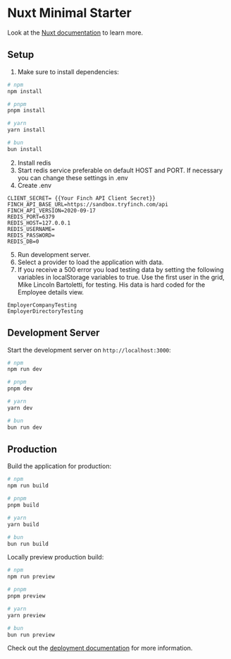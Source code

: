 # Nuxt Minimal Starter

Look at the [Nuxt documentation](https://nuxt.com/docs/getting-started/introduction) to learn more.

## Setup

1.  Make sure to install dependencies:

```bash
# npm
npm install

# pnpm
pnpm install

# yarn
yarn install

# bun
bun install
```
2. Install redis
3. Start redis service preferable on default HOST and PORT.  If necessary you can change these settings in .env
4. Create .env
```CLIENT_ID=945e8be7-0d90-4b39-9f7c-453a5e848602
CLIENT_SECRET= {{Your Finch API Client Secret}}
FINCH_API_BASE_URL=https://sandbox.tryfinch.com/api
FINCH_API_VERSION=2020-09-17
REDIS_PORT=6379
REDIS_HOST=127.0.0.1
REDIS_USERNAME=
REDIS_PASSWORD=
REDIS_DB=0
```
5. Run development server.
6. Select a provider to load the application with data.
7. If you receive a 500 error you load testing data by setting the following variables in localStorage variables to true. Use the first user in the grid, Mike Lincoln Bartoletti, for testing.  His data is hard coded for the Employee details view. 
```
EmployerCompanyTesting
EmployerDirectoryTesting
```


## Development Server

Start the development server on `http://localhost:3000`:

```bash
# npm
npm run dev

# pnpm
pnpm dev

# yarn
yarn dev

# bun
bun run dev
```

## Production

Build the application for production:

```bash
# npm
npm run build

# pnpm
pnpm build

# yarn
yarn build

# bun
bun run build
```

Locally preview production build:

```bash
# npm
npm run preview

# pnpm
pnpm preview

# yarn
yarn preview

# bun
bun run preview
```

Check out the [deployment documentation](https://nuxt.com/docs/getting-started/deployment) for more information.
